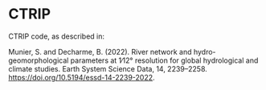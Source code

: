 # CTRIP

CTRIP code, as described in:

Munier, S. and Decharme, B. (2022). River network and hydro-geomorphological parameters at 1∕12° resolution for global hydrological and climate studies. Earth System Science Data, 14, 2239–2258. https://doi.org/10.5194/essd-14-2239-2022.
